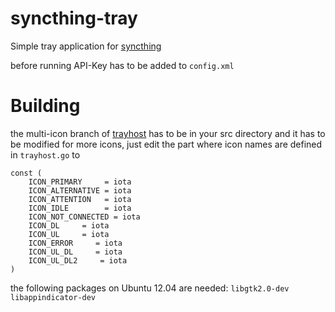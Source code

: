 syncthing-tray
==============
Simple tray application for [syncthing](https://github.com/calmh/syncthing/)

before running API-Key has to be added to `config.xml`


Building
========

the multi-icon branch of [trayhost](https://github.com/overlordtm/trayhost/tree/feature-multi-icon) has to be in your src directory and it has to be modified for more icons, just edit the part where icon names are defined in `trayhost.go` to
```
const (
	ICON_PRIMARY     = iota
	ICON_ALTERNATIVE = iota
	ICON_ATTENTION   = iota
	ICON_IDLE        = iota
	ICON_NOT_CONNECTED = iota
	ICON_DL     = iota
	ICON_UL     = iota
	ICON_ERROR     = iota
	ICON_UL_DL     = iota
	ICON_UL_DL2     = iota
)
```

the following packages on Ubuntu 12.04 are needed: `libgtk2.0-dev libappindicator-dev`
